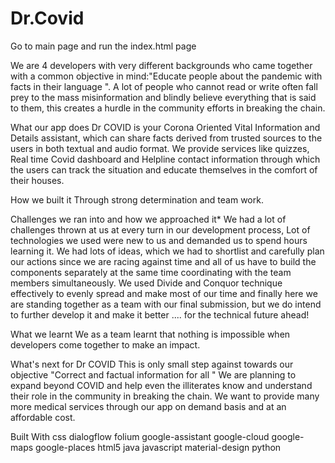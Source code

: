 # Dr.Covid
Go to main page and run the index.html page

We are 4 developers with very different backgrounds who came together with a common objective in mind:"Educate people about the pandemic with facts in their language ". A lot of people who cannot read or write often fall prey to the mass misinformation and blindly believe everything that is said to them, this creates a hurdle in the community efforts in breaking the chain.

What our app does
Dr COVID is your Corona Oriented Vital Information and Details assistant, which can share facts derived from trusted sources to the users in both textual and audio format. We provide services like quizzes, Real time Covid dashboard and Helpline contact information through which the users can track the situation and educate themselves in the comfort of their houses.

How we built it
Through strong determination and team work.

Challenges we ran into and how we approached it*
We had a lot of challenges thrown at us at every turn in our development process, Lot of technologies we used were new to us and demanded us to spend hours learning it. We had lots of ideas, which we had to shortlist and carefully plan our actions since we are racing against time and all of us have to build the components separately at the same time coordinating with the team members simultaneously. We used Divide and Conquor technique effectively to evenly spread and make most of our time and finally here we are standing together as a team with our final submission, but we do intend to further develop it and make it better .... for the technical future ahead!

What we learnt
We as a team learnt that nothing is impossible when developers come together to make an impact.

What's next for Dr COVID
This is only small step against towards our objective "Correct and factual information for all " We are planning to expand beyond COVID and help even the illiterates know and understand their role in the community in breaking the chain. We want to provide many more medical services through our app on demand basis and at an affordable cost.

Built With
css
dialogflow
folium
google-assistant
google-cloud
google-maps
google-places
html5
java
javascript
material-design
python

